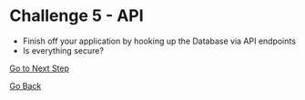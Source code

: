 # Challenge 5 - API
- Finish off your application by hooking up the Database via API endpoints
- Is everything secure?

[ Go to Next Step ](https://github.com/yanxu2021/ApartmentUs/blob/main/Challenge%206%20-%20Testing%20with%20Jest%20and%20Enzyme.md)

[ Go Back ](https://github.com/yanxu2021/ApartmentUs/blob/main/README.md)
